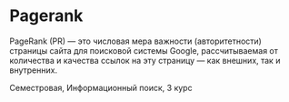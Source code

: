 # Pagerank

PageRank (PR) — это числовая мера важности (авторитетности) страницы сайта для поисковой системы Google, рассчитываемая от количества и качества ссылок на эту страницу — как внешних, так и внутренних.

Семестровая, Информационный поиск, 3 курс

